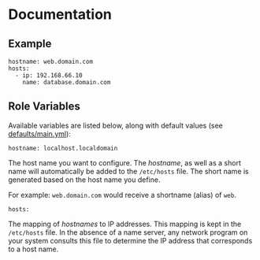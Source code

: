 # Documentation

## Example

```
hostname: web.domain.com
hosts:
  - ip: 192.168.66.10
    name: database.domain.com
```

## Role Variables

Available variables are listed below, along with default values (see [defaults/main.yml](/defaults/main.yml)):

```
hostname: localhost.localdomain
```

The host name you want to configure. The *hostname*, as well as a short name will automatically be added
to the `/etc/hosts` file. The short name is generated based on the host name you define.

For example: `web.domain.com` would receive a shortname (alias) of `web`.

```
hosts:
```

The mapping of *hostnames* to IP addresses. This mapping is kept in the `/etc/hosts` file. In the absence
of a name server, any network program on your system consults this file to determine the IP address that
corresponds to a host name.